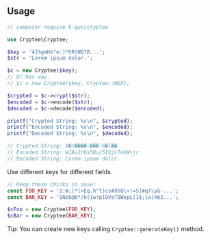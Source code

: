 ## Usage

```php
// composer require k-gun/cryptee

use Cryptee\Cryptee;

$key = '4]%gmHo"e:]*hR(NQ?B...';
$str = 'Lorem ipsum dolor.';

$c = new Cryptee($key);
// Or hex way.
// $c = new Cryptee($key, Cryptee::HEX);

$crypted = $c->crypt($str);
$encoded = $c->encode($str);
$decoded = $c->decode($encoded);

printf("Crypted String: %s\n", $crypted);
printf("Encoded String: %s\n", $encoded);
printf("Decoded String: %s\n", $decoded);

// Crypted String: X�/����;���-6�[��
// Encoded String: WJAv2/6x5Du/5IXjLTakW+jr
// Decoded String: Lorem ipsum dolor.
```

Use different keys for different fields.

```php
// Keep these chicks in save!
const FOO_KEY = 'z:W;[*l>Eq.h"t)cs#XhU\+!=S]#q)\yG-...';
const BAR_KEY = 'SNz6@b*/k(iw!plOVeTBWxpL[1$;la|kb2...';

$cFoo = new Cryptee(FOO_KEY);
$cBar = new Cryptee(BAR_KEY);
```

Tip: You can create new keys calling `Cryptee::generateKey()` method.
